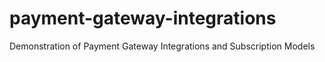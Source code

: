 # payment-gateway-integrations
Demonstration of Payment Gateway Integrations and Subscription Models
